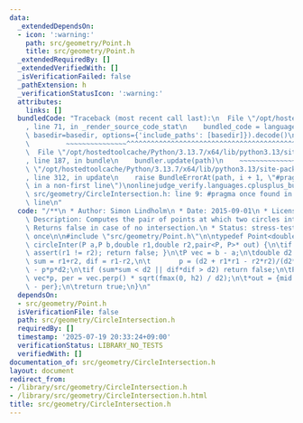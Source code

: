 ```yaml
---
data:
  _extendedDependsOn:
  - icon: ':warning:'
    path: src/geometry/Point.h
    title: src/geometry/Point.h
  _extendedRequiredBy: []
  _extendedVerifiedWith: []
  _isVerificationFailed: false
  _pathExtension: h
  _verificationStatusIcon: ':warning:'
  attributes:
    links: []
  bundledCode: "Traceback (most recent call last):\n  File \"/opt/hostedtoolcache/Python/3.13.7/x64/lib/python3.13/site-packages/onlinejudge_verify/documentation/build.py\"\
    , line 71, in _render_source_code_stat\n    bundled_code = language.bundle(stat.path,\
    \ basedir=basedir, options={'include_paths': [basedir]}).decode()\n          \
    \         ~~~~~~~~~~~~~~~^^^^^^^^^^^^^^^^^^^^^^^^^^^^^^^^^^^^^^^^^^^^^^^^^^^^^^^^^^^^^^^^^^\n\
    \  File \"/opt/hostedtoolcache/Python/3.13.7/x64/lib/python3.13/site-packages/onlinejudge_verify/languages/cplusplus.py\"\
    , line 187, in bundle\n    bundler.update(path)\n    ~~~~~~~~~~~~~~^^^^^^\n  File\
    \ \"/opt/hostedtoolcache/Python/3.13.7/x64/lib/python3.13/site-packages/onlinejudge_verify/languages/cplusplus_bundle.py\"\
    , line 312, in update\n    raise BundleErrorAt(path, i + 1, \"#pragma once found\
    \ in a non-first line\")\nonlinejudge_verify.languages.cplusplus_bundle.BundleErrorAt:\
    \ src/geometry/CircleIntersection.h: line 9: #pragma once found in a non-first\
    \ line\n"
  code: "/**\n * Author: Simon Lindholm\n * Date: 2015-09-01\n * License: CC0\n *\
    \ Description: Computes the pair of points at which two circles intersect.\n *\
    \ Returns false in case of no intersection.\n * Status: stress-tested\n */\n#pragma\
    \ once\n\n#include \"src/geometry/Point.h\"\n\ntypedef Point<double> P;\nbool\
    \ circleInter(P a,P b,double r1,double r2,pair<P, P>* out) {\n\tif (a == b) {\
    \ assert(r1 != r2); return false; }\n\tP vec = b - a;\n\tdouble d2 = vec.dist2(),\
    \ sum = r1+r2, dif = r1-r2,\n\t       p = (d2 + r1*r1 - r2*r2)/(d2*2), h2 = r1*r1\
    \ - p*p*d2;\n\tif (sum*sum < d2 || dif*dif > d2) return false;\n\tP mid = a +\
    \ vec*p, per = vec.perp() * sqrt(fmax(0, h2) / d2);\n\t*out = {mid + per, mid\
    \ - per};\n\treturn true;\n}\n"
  dependsOn:
  - src/geometry/Point.h
  isVerificationFile: false
  path: src/geometry/CircleIntersection.h
  requiredBy: []
  timestamp: '2025-07-19 20:33:24+09:00'
  verificationStatus: LIBRARY_NO_TESTS
  verifiedWith: []
documentation_of: src/geometry/CircleIntersection.h
layout: document
redirect_from:
- /library/src/geometry/CircleIntersection.h
- /library/src/geometry/CircleIntersection.h.html
title: src/geometry/CircleIntersection.h
---
```

